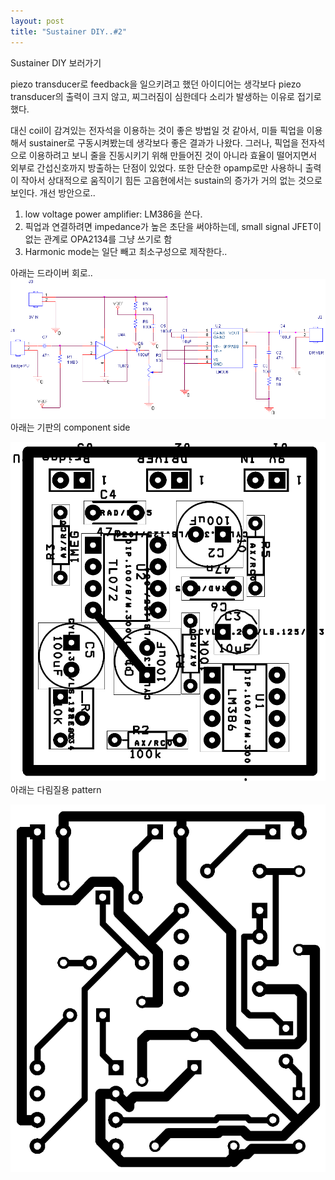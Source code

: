 ```yaml
---
layout: post
title: "Sustainer DIY..#2"
---
```


Sustainer DIY 보러가기

piezo transducer로 feedback을 일으키려고 했던 아이디어는 생각보다 piezo transducer의 출력이 크지 않고, 찌그러짐이 심한데다 소리가 발생하는 이유로 접기로 했다.

대신 coil이 감겨있는 전자석을 이용하는 것이 좋은 방법일 것 같아서, 미들 픽업을 이용해서 sustainer로 구동시켜봤는데 생각보다 좋은 결과가 나왔다. 그러나, 픽업을 전자석으로 이용하려고 보니 줄을 진동시키기 위해 만들어진 것이 아니라 효율이 떨어지면서 외부로 간섭신호까지 방출하는 단점이 있었다. 또한 단순한 opamp로만 사용하니 출력이 작아서 상대적으로 움직이기 힘든 고음현에서는 sustain의 증가가 거의 없는 것으로 보인다. 개선 방안으로..

1) low voltage power amplifier: LM386을 쓴다.
2) 픽업과 연결하려면 impedance가 높은 초단을 써야하는데, small signal JFET이 없는 관계로 OPA2134를 그냥 쓰기로 함
3) Harmonic mode는 일단 빼고 최소구성으로 제작한다..

아래는 드라이버 회로..
![image](/assets/images/9dc6463c7aea9de768b2917c2da0cb0f.png)아래는 기판의 component side

![image](/assets/images/66745d4342f70c8b87125512ab669a34.png)
아래는 다림질용 pattern

![image](/assets/images/961b3ff78cbaa6b46614ae7661c5ac22.png)



